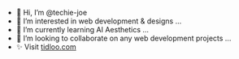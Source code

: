 - 👋 Hi, I’m @techie-joe
- 👀 I’m interested in web development & designs ...
- 🌱 I’m currently learning AI Aesthetics ...
- 💞️ I’m looking to collaborate on any web development projects ...
- ✨ Visit [tidloo.com](/tidloo.com)

<!---
techie-joe/techie-joe is a ✨ special ✨ repository because its `README.md` (this file) appears on your GitHub profile.
You can click the Preview link to take a look at your changes.
--->
